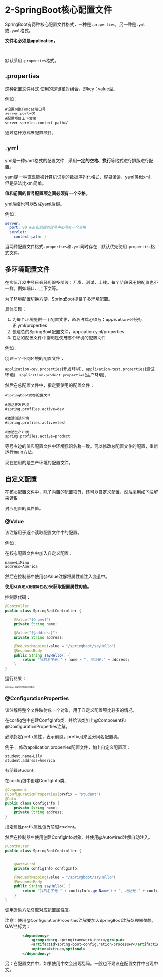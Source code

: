 # 2-SpringBoot核心配置文件

SpringBoot有两种核心配置文件格式，一种是`.properties`，另一种是`.yml`或`.yaml`格式。



**文件名必须是application。**

​	

默认采用`.properties`格式。

## .properties

这种配置文件格式 使用的是键值对组合，即key：value型。

例如：

```properties
#设置内嵌Tomcat端口号
server.port=80
#配置项目上下文根
server.servlet.context-path=/
```

通过这种方式来配置项目。

## .yml

yml是一种yaml格式的配置文件，采用**一定的空格、换行**等格式进行排版进行配置。

yaml是一种直观能被计算机识别的数据序列化格式，容易阅读，yaml类似xml，但是语法比xml简单。

**值和前面的冒号配置项之间必须有一个空格。**

yml后缀也可以改成yaml后缀。

例如：

```yml
server:
  port: 80 #80和前面的冒号中必须有一个空格
  servlet:
    context-path: /
```



当两种配置文件格式`.properties`和`.yml`同时存在，默认优先使用`.properties`格式文件。	



## 多环境配置文件

在实际开发中项目会经历很多阶段：开发、测试、上线。每个阶段采用的配置也不一样，例如端口、上下文等。

为了环境配置切换方便，SpringBoot提供了多环境配置。

具体实现：

1. 为每个环境提供一个配置文件，命名格式必须为：application-环境标识.yml/properties
2. 创建总的SpringBoot配置文件，applcation.yml/properties
3. 在总的配置文件中指明是使用哪个环境的配置文件

例如：

创建三个不同环境的配置文件：

`application-dev.properties`(开发环境)、`application-test.properties`(测试环境)、`application-product.properties`(生产环境)。

然后在总配置文件中，指定要使用的配置文件：

```properties
#SpringBoot的总配置文件

#激活开发环境
#spring.profiles.active=dev

#激活测试环境
#spring.profiles.active=test

#激活生产环境
spring.profiles.active=product
```

等号右边的值和配置文件中环境标识名称一致。可以修改总配置文件的配置，重新运行main方法。

现在使用的是生产环境的配置文件。



## 自定义配置

在核心配置文件中，除了内置的配置项外，还可以自定义配置，然后采用如下注解来读取

对应配置的属性值。

### @Value

该注解用于逐个读取配置文件中的配置。

例如：

在核心配置文件中加入自定义配置：

```properties
name=LiMing
address=America
```

然后在控制器中使用@Value注解将属性值注入变量中。

**使用`${自定义配置属性名}`来获取配置属性的值。**



控制器代码：

```java
@Controller
public class SpringBootController {

    @Value("${name}")
    private String name;

    @Value("${address}")
    private String address;

    @RequestMapping(value = "/springboot/sayHello")
    @ResponseBody
    public String sayHello() {
        return "我的名字是:" + name + ", 地址是:" + address;
    }
}
```

运行结果：

<img src="https://crayon-1302863897.cos.ap-beijing.myqcloud.com/image/image-20210121160701430.png" alt="image-20210121160701430" style="zoom:50%;" />





### @ConfigurationProperties

该注解将整个文件映射成一个对象，用于自定义配置项比较多的情况。

在config包中创建ConfigInfo类，并给该类加上@Component和@ConfigurationProperties注解。

必须指定prefix属性，表示前缀。prefix用来区分同名配置项。



例子：
修改application.properties配置文件，加上自定义配置项：

```properties
student.name=Lily
student.address=America
```

有前缀student。

在config包中创建ConfigInfo类。

```java
@Component
@ConfigurationProperties(prefix = "student")
@Data
public class ConfigInfo {
    private String name;
    private String address;
}
```

指定属性prefix属性值为前缀student。

然后在控制器中使用创建ConfigInfo对象，并使用@Autowired注解自动注入。

```java
@Controller
public class SpringBootController {


    @Autowired
    private ConfigInfo configInfo;

    @RequestMapping(value = "/springboot/sayHello")
    @ResponseBody
    public String sayHello() {
        return "我的名字是:" + configInfo.getName() + ", 地址是:" + configInfo.getAddress();
    }
}
```

调用对象方法获取对应配置属性值。



注意：使用@ConfigurationProperties注解要加入SpringBoot注解处理器依赖，GAV坐标为：

```xml
        <dependency>
            <groupId>org.springframework.boot</groupId>
            <artifactId>spring-boot-configuration-processor</artifactId>
            <optional>true</optional>
        </dependency>
```



另：在配置文件中，如果使用中文会出现乱码。一般也不建议在配置文件中出现中文。



